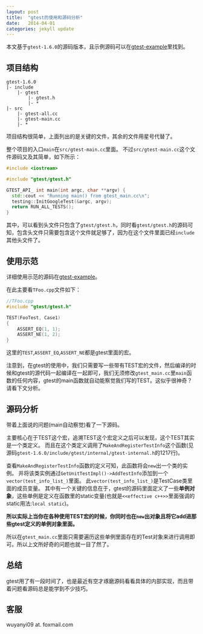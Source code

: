 ```yaml
---
layout: post
title:  "gtest的使用和源码分析"
date:   2014-04-01
categories: jekyll update
---
```


本文基于`gtest-1.6.0`的源码版本，且示例源码可以在[gtest-example]里找到。

## 项目结构

```
gtest-1.6.0
|- include 
    |- gtest
        |- gtest.h 
        |- *
|- src 
    |- gtest-all.cc
    |- gtest-main.cc
    |- *
```

项目结构很简单，上面列出的是关键的文件，其余的文件用星号代替了。

整个项目的入口`main`在`src/gtest-main.cc`里面。
不过`src/gtest-main.cc`这个文件源码又及其简单，如下所示：

```cpp
#include <iostream>

#include "gtest/gtest.h"

GTEST_API_ int main(int argc, char **argv) {
  std::cout << "Running main() from gtest_main.cc\n";
  testing::InitGoogleTest(&argc, argv);
  return RUN_ALL_TESTS();
}
```

其中，可以看到头文件只包含了`gtest/gtest.h`，同时看`gtest/gtest.h`的源码可知，包含头文件只需要包含这个文件就足够了，因为在这个文件里面已经`include`其他头文件了。

## 使用示范

详细使用示范的源码在[gtest-example]。

在此主要看`TFoo.cpp`文件如下：

```cpp
//TFoo.cpp
#include "gtest/gtest.h"

TEST(FooTest, Case1)
{
    ASSERT_EQ(1, 1);
    ASSERT_NE(1, 2);
}
```

这里的`TEST`,`ASSERT_EQ`,`ASSERT_NE`都是gtest里面的宏。

注意到，在gtest的使用中，我们只需要写一些带有TEST宏的文件，然后编译的时候和gtest的源代码一起编译在一起即可，我们无须修改`gtest_main.cc`里`main`函数的任何内容，gtest的main函数就自动能察觉我们写的TEST。这似乎很神奇？请看下文分析。

## 源码分析

带着上面说的问题(main自动察觉)看了一下源码。

主要核心在于TEST这个宏，追溯TEST这个宏定义之后可以发现，这个TEST其实是一个类定义。
而且在这个类定义调用了`MakeAndRegisterTestInfo`这个函数(见源码`gtest-1.6.0/include/gtest/internal/gtest-internal.h`的1217行)。

查看`MakeAndRegisterTestInfo`函数的定义可知，此函数将会`new`出一个类的实例。
并将该类实例通过`GetUnitTestImpl()->AddTestInfo`添加到一个`vector(test_info_list_)`里面。
此`vector(test_info_list_)`是TestCase类里面的成员变量。
其中有一个关键的信息在于，gtest的源码里面定义了一些**单例对象**，这些单例是定义在函数里的static变量(也就是`<<effective c++>>`里面强调的static用法:`local static`)。

**所以实际上当你在各种使用TEST宏的时候，你同时也在`new`出对象且将它add进那些gtest定义的单例对象里面。**

所以在`gtest_main.cc`里面只需要遍历这些单例里面存在的Test对象来进行调用即可。所以上文所好奇的问题也就一目了然了。

## 总结

gtest用了有一段时间了，也是最近有空才琢磨源码看看具体的内部实现，而且带着问题看源码总是能学到不少技巧。

## 客服

wuyanyi09 at. foxmail.com

[gtest-example]:https://github.com/aszxqw/gtest-example.git
